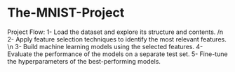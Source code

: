 # The-MNIST-Project

Project Flow:
1- Load the dataset and explore its structure and contents. /n
2- Apply feature selection techniques to identify the most relevant features. \n
3- Build machine learning models using the selected features.
4- Evaluate the performance of the models on a separate test set.
5- Fine-tune the hyperparameters of the best-performing models.
